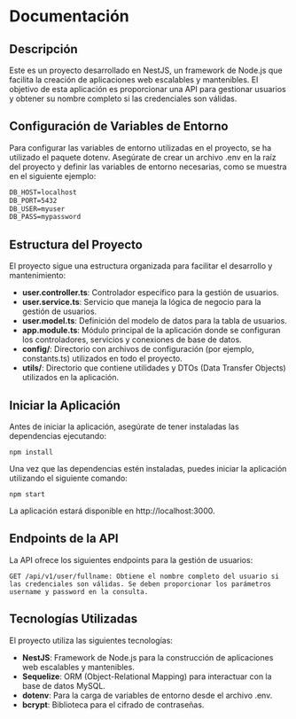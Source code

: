 # Documentación
## Descripción

Este es un proyecto desarrollado en NestJS, un framework de Node.js que facilita la creación de aplicaciones web escalables y mantenibles. El objetivo de esta aplicación es proporcionar una API para gestionar usuarios y obtener su nombre completo si las credenciales son válidas.

## Configuración de Variables de Entorno

Para configurar las variables de entorno utilizadas en el proyecto, se ha utilizado el paquete dotenv. Asegúrate de crear un archivo .env en la raíz del proyecto y definir las variables de entorno necesarias, como se muestra en el siguiente ejemplo:

```markdown
DB_HOST=localhost
DB_PORT=5432
DB_USER=myuser
DB_PASS=mypassword
```

## Estructura del Proyecto

El proyecto sigue una estructura organizada para facilitar el desarrollo y mantenimiento:

  - **user.controller.ts**: Controlador específico para la gestión de usuarios.
  - **user.service.ts**: Servicio que maneja la lógica de negocio para la gestión de usuarios.
  - **user.model.ts**: Definición del modelo de datos para la tabla de usuarios.
  - **app.module.ts**: Módulo principal de la aplicación donde se configuran los controladores, servicios y conexiones de base de datos.
  - **config/**: Directorio con archivos de configuración (por ejemplo, constants.ts) utilizados en todo el proyecto.
  - **utils/**: Directorio que contiene utilidades y DTOs (Data Transfer Objects) utilizados en la aplicación.

## Iniciar la Aplicación

Antes de iniciar la aplicación, asegúrate de tener instaladas las dependencias ejecutando:

```console
npm install
```


Una vez que las dependencias estén instaladas, puedes iniciar la aplicación utilizando el siguiente comando:

```console
npm start
```

La aplicación estará disponible en http://localhost:3000.

## Endpoints de la API

La API ofrece los siguientes endpoints para la gestión de usuarios:

    GET /api/v1/user/fullname: Obtiene el nombre completo del usuario si las credenciales son válidas. Se deben proporcionar los parámetros username y password en la consulta.

## Tecnologías Utilizadas

El proyecto utiliza las siguientes tecnologías:

  - **NestJS**: Framework de Node.js para la construcción de aplicaciones web escalables y mantenibles.
  - **Sequelize**: ORM (Object-Relational Mapping) para interactuar con la base de datos MySQL.
  - **dotenv**: Para la carga de variables de entorno desde el archivo .env.
  - **bcrypt**: Biblioteca para el cifrado de contraseñas.